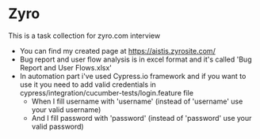 # Zyro
This is a task collection for zyro.com interview

- You can find my created page at https://aistis.zyrosite.com/
- Bug report and user flow analysis is in excel format and it's called 'Bug Report and User Flows.xlsx'
- In automation part i've used Cypress.io framework and if you want to use it you need to add valid credentials in cypress/integration/cucumber-tests/login.feature file
  - When I fill username with 'username' (instead of 'username' use your valid username)
  - And I fill password with 'password' (instead of 'password' use your valid password)
